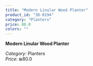 ```yaml
---
title: "Modern Linular Wood Planter"
product_id: "3D-0194"
category: "Planters"
price: 80.0
colors: ""
---
```


**Modern Linular Wood Planter**

*Category*: Planters  
*Price*: ₪80.0

